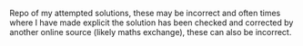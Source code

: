 Repo of my attempted solutions, these may be incorrect and often times where I have made explicit the solution has been checked and corrected by another online source (likely maths exchange), these can also be incorrect. 
